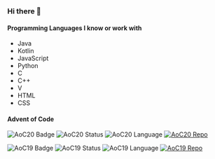 ### Hi there 👋

#### Programming Languages I know or work with
- Java
- Kotlin
- JavaScript
- Python
- C
- C++
- V
- HTML
- CSS

#### Advent of Code
![AoC20 Badge](https://img.shields.io/static/v1?label=Year&message=2020&labelColor=00cc00&color=0f0f23)
![AoC20 Status](https://img.shields.io/static/v1?label=Day&message=1-6,8&labelColor=00cc00&color=0f0f23)
![AoC20 Language](https://img.shields.io/static/v1?label=Language&message=Kotlin&labelColor=00cc00&color=0f0f23)
[![AoC20 Repo](https://img.shields.io/static/v1?label=Repo&message=AdventOfCode2020-KT&labelColor=00cc00&color=0f0f23)](https://github.com/pavi2410/AdventOfCode2020-KT)

![AoC19 Badge](https://img.shields.io/static/v1?label=Year&message=2019&labelColor=00cc00&color=0f0f23)
![AoC19 Status](https://img.shields.io/static/v1?label=Day&message=1-5&labelColor=00cc00&color=0f0f23)
![AoC19 Language](https://img.shields.io/static/v1?label=Language&message=Kotlin&labelColor=00cc00&color=0f0f23)
[![AoC19 Repo](https://img.shields.io/static/v1?label=Repo&message=AdventOfCode2019&labelColor=00cc00&color=0f0f23)](https://github.com/pavi2410/AdventOfCode2019)
